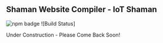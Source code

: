 ## Shaman Website Compiler - IoT Shaman

![npm badge](https://img.shields.io/npm/v/shaman-website-compiler.svg) ![Build Status]


Under Construction - Please Come Back Soon!
